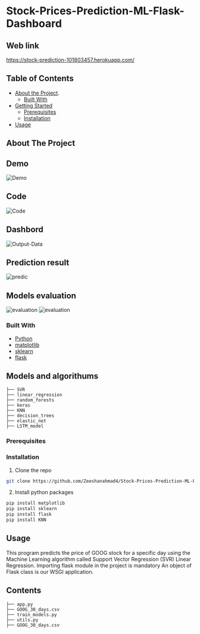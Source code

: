 # Stock-Prices-Prediction-ML-Flask-Dashboard

## Web link
https://stock-prediction-101803457.herokuapp.com/

<!-- TABLE OF CONTENTS -->
## Table of Contents

* [About the Project](#about-the-project).
  * [Built With](#built-with)
* [Getting Started](#getting-started)
  * [Prerequisites](#prerequisites)
  * [Installation](#installation)
* [Usage](#usage)

<!-- ABOUT THE PROJECT -->
## About The Project
## Demo
![Demo](https://github.com/Zeeshanahmad4/Stock-Prices-Prediction-ML-Flask-Dashboard/blob/master/pics/ezgif.com-video-to-gif.gif)

## Code
![Code](https://github.com/Zeeshanahmad4/Stock-Prices-Prediction-ML-Flask-Dashboard/blob/master/pics/code.PNG)

## Dashbord
![Output-Data](https://github.com/Zeeshanahmad4/Stock-Prices-Prediction-ML-Flask-Dashboard/blob/master/pics/Capture3.PNG)


## Prediction result
![predic](https://github.com/Zeeshanahmad4/Stock-Prices-Prediction-ML-Flask-Dashboard/blob/master/pics/Capture1.PNG)

## Models evaluation
![evaluation](https://github.com/Zeeshanahmad4/Stock-Prices-Prediction-ML-Flask-Dashboard/blob/master/pics/Capture2.PNG)
![evaluation](https://github.com/Zeeshanahmad4/Stock-Prices-Prediction-ML-Flask-Dashboard/blob/master/pics/Plot.png)

### Built With
* [Python](https://www.python.org/)
* [matplotlib](https://www.python.org/)
* [sklearn](https://www.python.org/)
* [flask](https://www.python.org/)


## Models and algorithums

```
├── SVR
├── linear_regression
├── random_forests
├── keras
├── KNN
├── decision_trees
├── elastic_net
├── LSTM_model

```

### Prerequisites

### Installation
1. Clone the repo
```sh
git clone https://github.com/Zeeshanahmad4/Stock-Prices-Prediction-ML-Flask-Dashboard.git
```

2. Install python packages
```sh
pip install matplotlib
pip install sklearn
pip install flask
pip install KNN
```

<!-- USAGE EXAMPLES -->
## Usage

This program predicts the price of GOOG stock for a specific day using the Machine Learning algorithm called Support Vector Regression (SVR) Linear Regression.
Importing flask module in the project is mandatory
An object of Flask class is our WSGI application.


## Contents

```
├── app.py
├── GOOG_30_days.csv
├── train_models.py
├── utils.py
├── GOOG_30_days.csv
```
